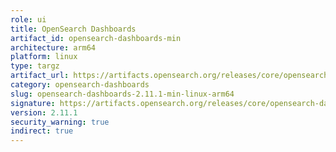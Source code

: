```yaml
---
role: ui
title: OpenSearch Dashboards
artifact_id: opensearch-dashboards-min
architecture: arm64
platform: linux
type: targz
artifact_url: https://artifacts.opensearch.org/releases/core/opensearch-dashboards/2.11.1/opensearch-dashboards-min-2.11.1-linux-arm64.tar.gz
category: opensearch-dashboards
slug: opensearch-dashboards-2.11.1-min-linux-arm64
signature: https://artifacts.opensearch.org/releases/core/opensearch-dashboards/2.11.1/opensearch-dashboards-min-2.11.1-linux-arm64.tar.gz.sig
version: 2.11.1
security_warning: true
indirect: true
---
```

